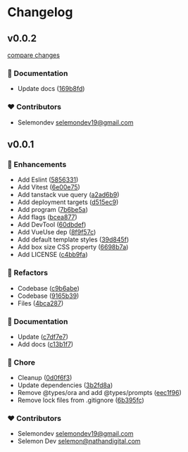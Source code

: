 # Changelog


## v0.0.2

[compare changes](https://github.com/selemondev/create-vue-next/compare/v0.0.1...v0.0.2)

### 📖 Documentation

- Update docs ([169b8fd](https://github.com/selemondev/create-vue-next/commit/169b8fd))

### ❤️ Contributors

- Selemondev <selemondev19@gmail.com>

## v0.0.1


### 🚀 Enhancements

- Add Eslint ([5856331](https://github.com/selemondev/create-vue-next/commit/5856331))
- Add Vitest ([6e00e75](https://github.com/selemondev/create-vue-next/commit/6e00e75))
- Add tanstack vue query ([a2ad6b9](https://github.com/selemondev/create-vue-next/commit/a2ad6b9))
- Add deployment targets ([d515ec9](https://github.com/selemondev/create-vue-next/commit/d515ec9))
- Add program ([7b6be5a](https://github.com/selemondev/create-vue-next/commit/7b6be5a))
- Add flags ([bcea877](https://github.com/selemondev/create-vue-next/commit/bcea877))
- Add DevTool ([60dbdef](https://github.com/selemondev/create-vue-next/commit/60dbdef))
- Add VueUse dep ([8f9f57c](https://github.com/selemondev/create-vue-next/commit/8f9f57c))
- Add default template styles ([39d845f](https://github.com/selemondev/create-vue-next/commit/39d845f))
- Add box size CSS property ([6698b7a](https://github.com/selemondev/create-vue-next/commit/6698b7a))
- Add LICENSE ([c4bb9fa](https://github.com/selemondev/create-vue-next/commit/c4bb9fa))

### 💅 Refactors

- Codebase ([c9b6abe](https://github.com/selemondev/create-vue-next/commit/c9b6abe))
- Codebase ([9165b39](https://github.com/selemondev/create-vue-next/commit/9165b39))
- Files ([4bca287](https://github.com/selemondev/create-vue-next/commit/4bca287))

### 📖 Documentation

- Update ([c7df7e7](https://github.com/selemondev/create-vue-next/commit/c7df7e7))
- Add docs ([c13b1f7](https://github.com/selemondev/create-vue-next/commit/c13b1f7))

### 🏡 Chore

- Cleanup ([0d0f6f3](https://github.com/selemondev/create-vue-next/commit/0d0f6f3))
- Update dependencies ([3b2fd8a](https://github.com/selemondev/create-vue-next/commit/3b2fd8a))
- Remove @types/ora and add @types/prompts ([eec1f96](https://github.com/selemondev/create-vue-next/commit/eec1f96))
- Remove lock files from .gitignore ([6b395fc](https://github.com/selemondev/create-vue-next/commit/6b395fc))

### ❤️ Contributors

- Selemondev <selemondev19@gmail.com>
- Selemon Dev <selemon@nathandigital.com>

